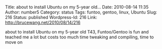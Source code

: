 Title: about to install Ubuntu on my 5-year old...
Date: 2010-08-14 11:35
Author: number5
Category: status
Tags: funtoo, gentoo, linux, Ubuntu
Slug: 216
Status: published
Wordpress-Id: 216
Link: http://brucewang.net/2010/08/14/216

about to install Ubuntu on my 5-year old T43, Funtoo/Gentoo is fun and
teached me a lot but costs too much time tweaking and compiling, time to
move on
